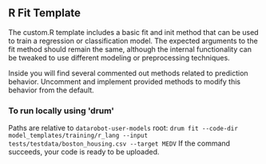 ## R Fit Template

The custom.R template includes a basic fit and init method that can be used to train a regression or classification model.
The expected arguments to the fit method should remain the same, although the internal functionality can be tweaked to 
use different modeling or preprocessing techniques.

Inside you will find several commented out methods related to prediction behavior. 
Uncomment and implement provided methods to modify this behavior from the default.

### To run locally using 'drum'
Paths are relative to `datarobot-user-models` root:
`drum fit --code-dir model_templates/training/r_lang --input tests/testdata/boston_housing.csv --target MEDV`
If the command succeeds, your code is ready to be uploaded.

